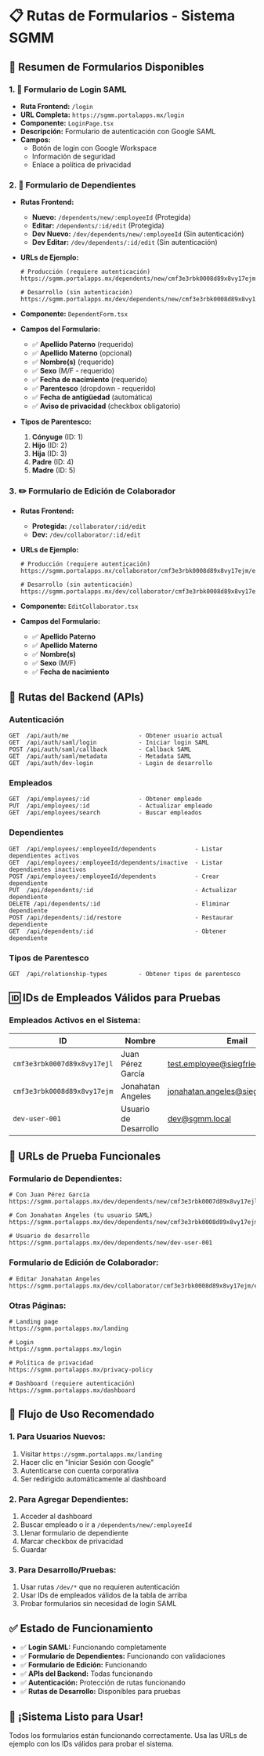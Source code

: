 # 📋 **Rutas de Formularios - Sistema SGMM**

## 🎯 **Resumen de Formularios Disponibles**

### **1. 🔐 Formulario de Login SAML**
- **Ruta Frontend:** `/login`
- **URL Completa:** `https://sgmm.portalapps.mx/login`
- **Componente:** `LoginPage.tsx`
- **Descripción:** Formulario de autenticación con Google SAML
- **Campos:**
  - Botón de login con Google Workspace
  - Información de seguridad
  - Enlace a política de privacidad

### **2. 👥 Formulario de Dependientes**
- **Rutas Frontend:**
  - **Nuevo:** `/dependents/new/:employeeId` (Protegida)
  - **Editar:** `/dependents/:id/edit` (Protegida)
  - **Dev Nuevo:** `/dev/dependents/new/:employeeId` (Sin autenticación)
  - **Dev Editar:** `/dev/dependents/:id/edit` (Sin autenticación)

- **URLs de Ejemplo:**
  ```
  # Producción (requiere autenticación)
  https://sgmm.portalapps.mx/dependents/new/cmf3e3rbk0008d89x8vy17ejm
  
  # Desarrollo (sin autenticación)
  https://sgmm.portalapps.mx/dev/dependents/new/cmf3e3rbk0008d89x8vy17ejm
  ```

- **Componente:** `DependentForm.tsx`
- **Campos del Formulario:**
  - ✅ **Apellido Paterno** (requerido)
  - ✅ **Apellido Materno** (opcional)
  - ✅ **Nombre(s)** (requerido)
  - ✅ **Sexo** (M/F - requerido)
  - ✅ **Fecha de nacimiento** (requerido)
  - ✅ **Parentesco** (dropdown - requerido)
  - ✅ **Fecha de antigüedad** (automática)
  - ✅ **Aviso de privacidad** (checkbox obligatorio)

- **Tipos de Parentesco:**
  1. **Cónyuge** (ID: 1)
  2. **Hijo** (ID: 2)
  3. **Hija** (ID: 3)
  4. **Padre** (ID: 4)
  5. **Madre** (ID: 5)

### **3. ✏️ Formulario de Edición de Colaborador**
- **Rutas Frontend:**
  - **Protegida:** `/collaborator/:id/edit`
  - **Dev:** `/dev/collaborator/:id/edit`

- **URLs de Ejemplo:**
  ```
  # Producción (requiere autenticación)
  https://sgmm.portalapps.mx/collaborator/cmf3e3rbk0008d89x8vy17ejm/edit
  
  # Desarrollo (sin autenticación)
  https://sgmm.portalapps.mx/dev/collaborator/cmf3e3rbk0008d89x8vy17ejm/edit
  ```

- **Componente:** `EditCollaborator.tsx`
- **Campos del Formulario:**
  - ✅ **Apellido Paterno**
  - ✅ **Apellido Materno**
  - ✅ **Nombre(s)**
  - ✅ **Sexo** (M/F)
  - ✅ **Fecha de nacimiento**

## 🔗 **Rutas del Backend (APIs)**

### **Autenticación**
```
GET  /api/auth/me                    - Obtener usuario actual
GET  /api/auth/saml/login            - Iniciar login SAML
POST /api/auth/saml/callback         - Callback SAML
GET  /api/auth/saml/metadata         - Metadata SAML
GET  /api/auth/dev-login             - Login de desarrollo
```

### **Empleados**
```
GET  /api/employees/:id              - Obtener empleado
PUT  /api/employees/:id              - Actualizar empleado
GET  /api/employees/search           - Buscar empleados
```

### **Dependientes**
```
GET  /api/employees/:employeeId/dependents           - Listar dependientes activos
GET  /api/employees/:employeeId/dependents/inactive  - Listar dependientes inactivos
POST /api/employees/:employeeId/dependents           - Crear dependiente
PUT  /api/dependents/:id                             - Actualizar dependiente
DELETE /api/dependents/:id                           - Eliminar dependiente
POST /api/dependents/:id/restore                     - Restaurar dependiente
GET  /api/dependents/:id                             - Obtener dependiente
```

### **Tipos de Parentesco**
```
GET  /api/relationship-types         - Obtener tipos de parentesco
```

## 🆔 **IDs de Empleados Válidos para Pruebas**

### **Empleados Activos en el Sistema:**

| ID | Nombre | Email | Departamento |
|----|--------|-------|--------------|
| `cmf3e3rbk0007d89x8vy17ejl` | Juan Pérez García | test.employee@siegfried.com.mx | IT |
| `cmf3e3rbk0008d89x8vy17ejm` | Jonahatan Angeles | jonahatan.angeles@siegfried.com.mx | IT |
| `dev-user-001` | Usuario de Desarrollo | dev@sgmm.local | N/A |

## 🧪 **URLs de Prueba Funcionales**

### **Formulario de Dependientes:**
```
# Con Juan Pérez García
https://sgmm.portalapps.mx/dev/dependents/new/cmf3e3rbk0007d89x8vy17ejl

# Con Jonahatan Angeles (tu usuario SAML)
https://sgmm.portalapps.mx/dev/dependents/new/cmf3e3rbk0008d89x8vy17ejm

# Usuario de desarrollo
https://sgmm.portalapps.mx/dev/dependents/new/dev-user-001
```

### **Formulario de Edición de Colaborador:**
```
# Editar Jonahatan Angeles
https://sgmm.portalapps.mx/dev/collaborator/cmf3e3rbk0008d89x8vy17ejm/edit
```

### **Otras Páginas:**
```
# Landing page
https://sgmm.portalapps.mx/landing

# Login
https://sgmm.portalapps.mx/login

# Política de privacidad
https://sgmm.portalapps.mx/privacy-policy

# Dashboard (requiere autenticación)
https://sgmm.portalapps.mx/dashboard
```

## 🎯 **Flujo de Uso Recomendado**

### **1. Para Usuarios Nuevos:**
1. Visitar `https://sgmm.portalapps.mx/landing`
2. Hacer clic en "Iniciar Sesión con Google"
3. Autenticarse con cuenta corporativa
4. Ser redirigido automáticamente al dashboard

### **2. Para Agregar Dependientes:**
1. Acceder al dashboard
2. Buscar empleado o ir a `/dependents/new/:employeeId`
3. Llenar formulario de dependiente
4. Marcar checkbox de privacidad
5. Guardar

### **3. Para Desarrollo/Pruebas:**
1. Usar rutas `/dev/*` que no requieren autenticación
2. Usar IDs de empleados válidos de la tabla de arriba
3. Probar formularios sin necesidad de login SAML

## ✅ **Estado de Funcionamiento**

- ✅ **Login SAML:** Funcionando completamente
- ✅ **Formulario de Dependientes:** Funcionando con validaciones
- ✅ **Formulario de Edición:** Funcionando
- ✅ **APIs del Backend:** Todas funcionando
- ✅ **Autenticación:** Protección de rutas funcionando
- ✅ **Rutas de Desarrollo:** Disponibles para pruebas

## 🚀 **¡Sistema Listo para Usar!**

Todos los formularios están funcionando correctamente. Usa las URLs de ejemplo con los IDs válidos para probar el sistema.
